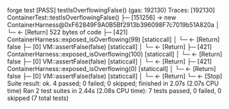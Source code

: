 <div id="termynal" data-termynal>
    <span data-ty="input">forge test</span>
    <span data-ty>[PASS] testIsOverflowingFalse() (gas: 192130)</span>
    <span data-ty>Traces:</span>
    <span data-ty>  [192130] ContainerTest::testIsOverflowingFalse()</span>
    <span data-ty>    ├─ [151256] → new ContainerHarness@0xF62849F9A0B5Bf2913b396098F7c7019b51A820a</span>
    <span data-ty>    │   └─ ← [Return] 522 bytes of code</span>
    <span data-ty>    ├─ [421] ContainerHarness::exposed_isOverflowing(99) [staticcall]</span>
    <span data-ty>    │   └─ ← [Return] false</span>
    <span data-ty>    ├─ [0] VM::assertFalse(false) [staticcall]</span>
    <span data-ty>    │   └─ ← [Return]</span>
    <span data-ty>    ├─ [421] ContainerHarness::exposed_isOverflowing(100) [staticcall]</span>
    <span data-ty>    │   └─ ← [Return] false</span>
    <span data-ty>    ├─ [0] VM::assertFalse(false) [staticcall]</span>
    <span data-ty>    │   └─ ← [Return]</span>
    <span data-ty>    ├─ [421] ContainerHarness::exposed_isOverflowing(0) [staticcall]</span>
    <span data-ty>    │   └─ ← [Return] false</span>
    <span data-ty>    ├─ [0] VM::assertFalse(false) [staticcall]</span>
    <span data-ty>    │   └─ ← [Return]</span>
    <span data-ty>    └─ ← [Stop]</span>
    <span data-ty>Suite result: ok. 4 passed; 0 failed; 0 skipped; finished in 2.07s (2.07s CPU time)</span>
    <span data-ty>Ran 2 test suites in 2.44s (2.08s CPU time): 7 tests passed, 0 failed, 0 skipped (7 total tests)</span>
    <span data-ty="input"></span>
</div>
